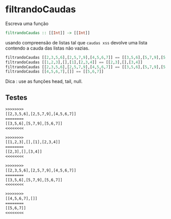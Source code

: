 # filtrandoCaudas

Escreva uma função

```hs
filtrandoCaudas :: [[Int]] -> [[Int]]
```

usando compreensão de listas tal que `caudas xss` devolve uma lista contendo a cauda das listas não vazias.

```hs
filtrandoCaudas [[2,3,5,6],[2,5,7,9],[4,5,6,7]] == [[3,5,6],[5,7,9],[5,6,7]]
filtrandoCaudas [[1,2,3],[],[1],[2,3,4]] == [[2,3],[],[3,4]]
filtrandoCaudas [[2,3,5,6],[2,5,7,9],[4,5,6,7]] == [[3,5,6],[5,7,9],[5,6,7]]
filtrandoCaudas [[4,5,6,7],[]] == [[5,6,7]]
```

Dica : use as funções head, tail, null.

## Testes

```txt
>>>>>>>>
[[2,3,5,6],[2,5,7,9],[4,5,6,7]]
========
[[3,5,6],[5,7,9],[5,6,7]]
<<<<<<<<

>>>>>>>>
[[1,2,3],[],[1],[2,3,4]]
========
[[2,3],[],[3,4]]
<<<<<<<<

>>>>>>>>
[[2,3,5,6],[2,5,7,9],[4,5,6,7]]
========
[[3,5,6],[5,7,9],[5,6,7]]
<<<<<<<<

>>>>>>>>
[[4,5,6,7],[]]
========
[[5,6,7]]
<<<<<<<<

```
